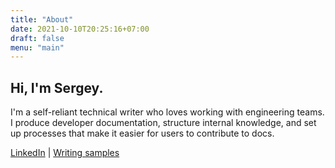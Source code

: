 ```yaml
---
title: "About"
date: 2021-10-10T20:25:16+07:00
draft: false
menu: "main"
---
```


## Hi, I'm Sergey.

I'm a self-reliant technical writer who loves working with engineering teams. I produce developer documentation, structure internal knowledge, and set up processes that make it easier for users to contribute to docs.

[LinkedIn](https://linkedin.com/in/sergrodin) | [Writing samples](https://1drv.ms/u/s!Ao47xIRuAN0R0mCD2yQ_VJvR3hHK?e=ybJtsP)